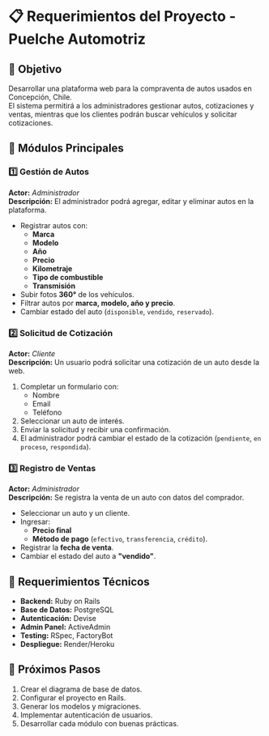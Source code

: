 # 📋 Requerimientos del Proyecto - Puelche Automotriz

## 🎯 Objetivo
Desarrollar una plataforma web para la compraventa de autos usados en Concepción, Chile.  
El sistema permitirá a los administradores gestionar autos, cotizaciones y ventas, mientras que los clientes podrán buscar vehículos y solicitar cotizaciones.

## 📂 Módulos Principales

### 1️⃣ Gestión de Autos
**Actor:** *Administrador*  
**Descripción:** El administrador podrá agregar, editar y eliminar autos en la plataforma.

- Registrar autos con:
  - **Marca**
  - **Modelo**
  - **Año**
  - **Precio**
  - **Kilometraje**
  - **Tipo de combustible**
  - **Transmisión**
- Subir fotos **360°** de los vehículos.
- Filtrar autos por **marca, modelo, año y precio**.
- Cambiar estado del auto (`disponible`, `vendido`, `reservado`).

### 2️⃣ Solicitud de Cotización
**Actor:** *Cliente*  
**Descripción:** Un usuario podrá solicitar una cotización de un auto desde la web.

1. Completar un formulario con:
   - Nombre
   - Email
   - Teléfono
2. Seleccionar un auto de interés.
3. Enviar la solicitud y recibir una confirmación.
4. El administrador podrá cambiar el estado de la cotización (`pendiente`, `en proceso`, `respondida`).

### 3️⃣ Registro de Ventas
**Actor:** *Administrador*  
**Descripción:** Se registra la venta de un auto con datos del comprador.

- Seleccionar un auto y un cliente.
- Ingresar:
  - **Precio final**
  - **Método de pago** (`efectivo`, `transferencia`, `crédito`).
- Registrar la **fecha de venta**.
- Cambiar el estado del auto a **"vendido"**.

## 🚀 Requerimientos Técnicos
- **Backend:** Ruby on Rails
- **Base de Datos:** PostgreSQL
- **Autenticación:** Devise
- **Admin Panel:** ActiveAdmin
- **Testing:** RSpec, FactoryBot
- **Despliegue:** Render/Heroku

## 📅 Próximos Pasos
1. Crear el diagrama de base de datos.
2. Configurar el proyecto en Rails.
3. Generar los modelos y migraciones.
4. Implementar autenticación de usuarios.
5. Desarrollar cada módulo con buenas prácticas.
